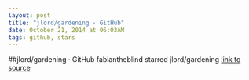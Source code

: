 ```yaml
---
layout: post
title: "jlord/gardening · GitHub"
date: October 21, 2014 at 06:03AM
tags: github, stars
---
```

##jlord/gardening · GitHub
fabiantheblind starred jlord/gardening
[link to source](http://ift.tt/1oosHGz) 
